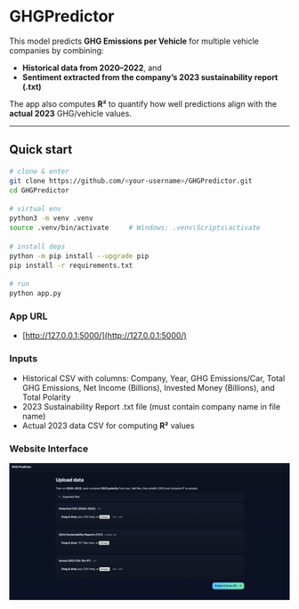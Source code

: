 # GHGPredictor

This model predicts **GHG Emissions per Vehicle** for multiple vehicle companies by combining:
- **Historical data from 2020–2022**, and
- **Sentiment extracted from the company’s 2023 sustainability report (.txt)**

The app also computes **R²** to quantify how well predictions align with the **actual 2023** GHG/vehicle values.

---

## Quick start

```bash
# clone & enter
git clone https://github.com/<your-username>/GHGPredictor.git
cd GHGPredictor

# virtual env
python3 -m venv .venv
source .venv/bin/activate     # Windows: .venv\Scripts\activate

# install deps
python -m pip install --upgrade pip
pip install -r requirements.txt

# run
python app.py

```

### App URL

- [http://127.0.0.1:5000/](http://127.0.0.1:5000/) 

### Inputs

- Historical CSV with columns: Company, Year, GHG Emissions/Car, Total GHG Emissions, Net Income (Billions), Invested Money (Billions), and Total Polarity
- 2023 Sustainability Report .txt file (must contain company name in file name)
- Actual 2023 data CSV for computing **R²** values

### Website Interface

![alt text](Website.png)
